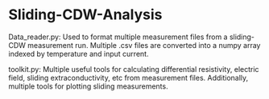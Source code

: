 # Sliding-CDW-Analysis
Data_reader.py:
Used to format multiple measurement files from a sliding-CDW measurement run. Multiple .csv files are converted into a numpy array indexed by temperature and input current.

toolkit.py:
Multiple useful tools for calculating differential resistivity, electric field, sliding extraconductivity, etc from measurement files. Additionally, multiple tools for plotting sliding measurements.
